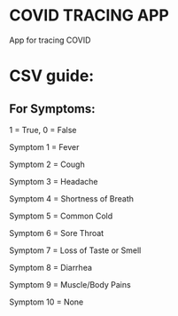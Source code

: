 # COVID TRACING APP
App for tracing COVID
# CSV guide:
## For Symptoms:
1 = True, 0 = False

Symptom 1     = Fever

Symptom 2     = Cough

Symptom 3     = Headache

Symptom 4     = Shortness of Breath

Symptom 5     = Common Cold

Symptom 6     = Sore Throat

Symptom 7     = Loss of Taste or Smell

Symptom 8     = Diarrhea

Symptom 9     = Muscle/Body Pains

Symptom 10    = None
